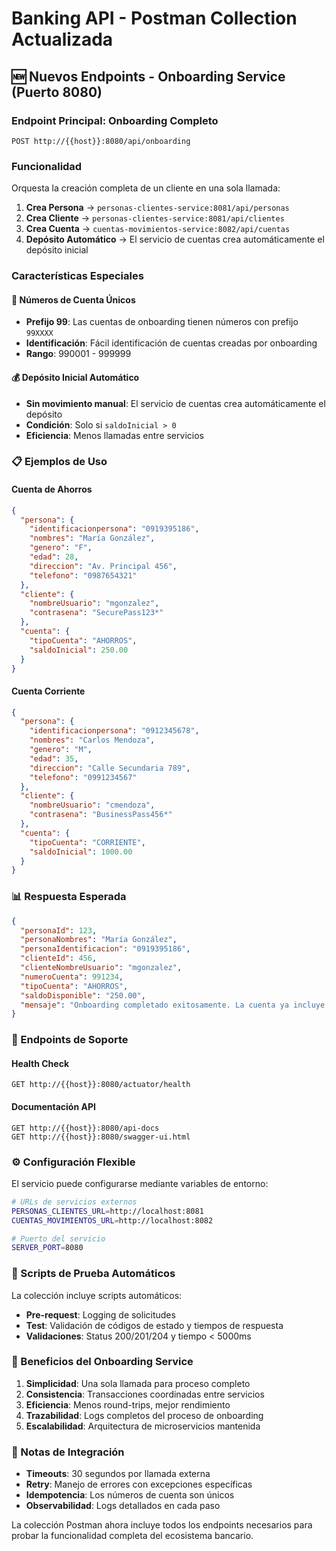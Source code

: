 # Banking API - Postman Collection Actualizada

## 🆕 **Nuevos Endpoints - Onboarding Service (Puerto 8080)**

### **Endpoint Principal: Onboarding Completo**

```
POST http://{{host}}:8080/api/onboarding
```

### **Funcionalidad**
Orquesta la creación completa de un cliente en una sola llamada:

1. **Crea Persona** → `personas-clientes-service:8081/api/personas`
2. **Crea Cliente** → `personas-clientes-service:8081/api/clientes`
3. **Crea Cuenta** → `cuentas-movimientos-service:8082/api/cuentas`
4. **Depósito Automático** → El servicio de cuentas crea automáticamente el depósito inicial

### **Características Especiales**

#### **🎯 Números de Cuenta Únicos**
- **Prefijo 99**: Las cuentas de onboarding tienen números con prefijo `99XXXX`
- **Identificación**: Fácil identificación de cuentas creadas por onboarding
- **Rango**: 990001 - 999999

#### **💰 Depósito Inicial Automático**
- **Sin movimiento manual**: El servicio de cuentas crea automáticamente el depósito
- **Condición**: Solo si `saldoInicial > 0`
- **Eficiencia**: Menos llamadas entre servicios

### **📋 Ejemplos de Uso**

#### **Cuenta de Ahorros**
```json
{
  "persona": {
    "identificacionpersona": "0919395186",
    "nombres": "María González",
    "genero": "F",
    "edad": 28,
    "direccion": "Av. Principal 456",
    "telefono": "0987654321"
  },
  "cliente": {
    "nombreUsuario": "mgonzalez",
    "contrasena": "SecurePass123*"
  },
  "cuenta": {
    "tipoCuenta": "AHORROS",
    "saldoInicial": 250.00
  }
}
```

#### **Cuenta Corriente**
```json
{
  "persona": {
    "identificacionpersona": "0912345678",
    "nombres": "Carlos Mendoza",
    "genero": "M",
    "edad": 35,
    "direccion": "Calle Secundaria 789",
    "telefono": "0991234567"
  },
  "cliente": {
    "nombreUsuario": "cmendoza",
    "contrasena": "BusinessPass456*"
  },
  "cuenta": {
    "tipoCuenta": "CORRIENTE",
    "saldoInicial": 1000.00
  }
}
```

### **📊 Respuesta Esperada**
```json
{
  "personaId": 123,
  "personaNombres": "María González",
  "personaIdentificacion": "0919395186",
  "clienteId": 456,
  "clienteNombreUsuario": "mgonzalez",
  "numeroCuenta": 991234,
  "tipoCuenta": "AHORROS",
  "saldoDisponible": "250.00",
  "mensaje": "Onboarding completado exitosamente. La cuenta ya incluye el depósito inicial automáticamente."
}
```

### **🔧 Endpoints de Soporte**

#### **Health Check**
```
GET http://{{host}}:8080/actuator/health
```

#### **Documentación API**
```
GET http://{{host}}:8080/api-docs
GET http://{{host}}:8080/swagger-ui.html
```

### **⚙️ Configuración Flexible**

El servicio puede configurarse mediante variables de entorno:

```bash
# URLs de servicios externos
PERSONAS_CLIENTES_URL=http://localhost:8081
CUENTAS_MOVIMIENTOS_URL=http://localhost:8082

# Puerto del servicio
SERVER_PORT=8080
```

### **🧪 Scripts de Prueba Automáticos**

La colección incluye scripts automáticos:

- **Pre-request**: Logging de solicitudes
- **Test**: Validación de códigos de estado y tiempos de respuesta
- **Validaciones**: Status 200/201/204 y tiempo < 5000ms

### **🚀 Beneficios del Onboarding Service**

1. **Simplicidad**: Una sola llamada para proceso completo
2. **Consistencia**: Transacciones coordinadas entre servicios
3. **Eficiencia**: Menos round-trips, mejor rendimiento
4. **Trazabilidad**: Logs completos del proceso de onboarding
5. **Escalabilidad**: Arquitectura de microservicios mantenida

### **📝 Notas de Integración**

- **Timeouts**: 30 segundos por llamada externa
- **Retry**: Manejo de errores con excepciones específicas
- **Idempotencia**: Los números de cuenta son únicos
- **Observabilidad**: Logs detallados en cada paso

La colección Postman ahora incluye todos los endpoints necesarios para probar la funcionalidad completa del ecosistema bancario.
